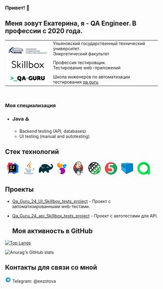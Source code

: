 ### Привет! :cherry_blossom:
## Меня зовут Екатерина, я - QA Engineer. В профессии с 2020 года.</br>
<!--
**EkaterinaZotova/EkaterinaZotova** is a ✨ _special_ ✨ repository because its `README.md` (this file) appears on your GitHub profile.

Here are some ideas to get you started:

- 🔭 I’m currently working on ...
- 🌱 I’m currently learning ...
- 👯 I’m looking to collaborate on ...
- 🤔 I’m looking for help with ...
- 💬 Ask me about ...
- 📫 How to reach me: ...
- 😄 Pronouns: ...
- ⚡ Fun fact: ...
-->

<table width="100%" border='0'>
   <tr> 
    <td width="20%" valign="bottom"><img src="/media/images/TSU80.png"></td><td valign="middle">Ульяновский государственный технический университет.</br>Энергетический факультет</br></td></tr>
<td width="20%" valign="bottom"><img src="/media/images/Skillbox.png"></td><td valign="middle">Профессия тестировщик.</br>Тестирование web-приложений</br></td></tr>
    <tr><td width="30%" valign="bottom"><img src="/media/images/qa-guru80.png"></td><td valign="middle">Школа инженеров по автоматизации тестирования <a target="_blank" href="https://qa.guru">qa.guru</a>.</td></tr>
   </tr>
  </table>
  </br>

### Моя специализация
- ### Java :hotsprings:
    - Backend testing (API, databases)
    - UI testing (manual and autotesting)
  
## Стек технологий

<p align="left">
<img src="media/icons/Idea.svg" width="50" height="50"  alt="IDEA"/></a>
<img src="media/icons/Java.svg" width="50" height="50"  alt="Java"/></a>
<img src="media/icons/Gradle.svg" width="50" height="50"  alt="Gradle"/></a>
<img src="media/icons/Selenide.svg" width="50" height="50"  alt="Selenide"/></a>
<img src="media/icons/Jenkins.svg" width="50" height="50"  alt="Jenkins"/></a>
<img src="media/icons/RestAssured.svg" width="50" height="50"  alt="RestAssured"/></a>
<img src="media/icons/JUnit5.svg" width="50" height="50"  alt="JUnit 5"/></a>
<img src="media/icons/Selenoid.svg" width="50" height="50"  alt="Selenoid"/></a>
<img src="media/icons/Allure_TO.svg" width="50" height="50"  alt="Allure TestOps"/></a>


## Проекты
- <a target="_blank" href="https://github.com/EZotik/Qa_Guru_24_UI_Skillbox_tests_project">Qa_Guru_24_UI_Skillbox_tests_project</a> - Проект с автоматизированными web-тестами. </a>
- <a target="_blank" href="https://github.com/EZotik/Qa_Guru_24_api_Skillbox_tests_project">Qa_Guru_24_api_Skillbox_tests_project</a> - Проект с автотестами для API.

  ## Моя активность в GitHub
[![Top Langs](https://github-readme-stats.vercel.app/api/top-langs/?username=EZotik&layout=compact&theme=vision-friendly-dark)](https://github.com/anuraghazra/github-readme-stats)

![Anurag's GitHub stats](https://github-readme-stats.vercel.app/api?username=EZotik&show_icons=true&theme=vision-friendly-dark)

## Контакты для связи со мной
<img src="media/icons/Telegram.svg" width="20" height="20"  alt="telegram"/></a> Telegram: @eezotova
